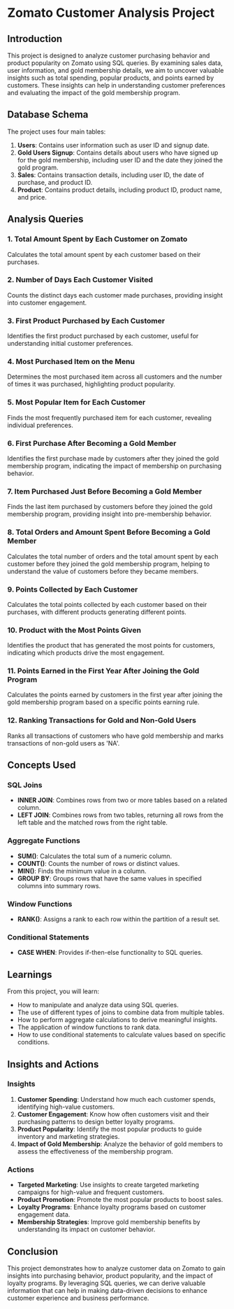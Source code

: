 # Zomato Customer Analysis Project

## Introduction

This project is designed to analyze customer purchasing behavior and product popularity on Zomato using SQL queries. By examining sales data, user information, and gold membership details, we aim to uncover valuable insights such as total spending, popular products, and points earned by customers. These insights can help in understanding customer preferences and evaluating the impact of the gold membership program.

## Database Schema

The project uses four main tables:

1. **Users**: Contains user information such as user ID and signup date.
2. **Gold Users Signup**: Contains details about users who have signed up for the gold membership, including user ID and the date they joined the gold program.
3. **Sales**: Contains transaction details, including user ID, the date of purchase, and product ID.
4. **Product**: Contains product details, including product ID, product name, and price.

## Analysis Queries

### 1. Total Amount Spent by Each Customer on Zomato
Calculates the total amount spent by each customer based on their purchases.

### 2. Number of Days Each Customer Visited
Counts the distinct days each customer made purchases, providing insight into customer engagement.

### 3. First Product Purchased by Each Customer
Identifies the first product purchased by each customer, useful for understanding initial customer preferences.

### 4. Most Purchased Item on the Menu
Determines the most purchased item across all customers and the number of times it was purchased, highlighting product popularity.

### 5. Most Popular Item for Each Customer
Finds the most frequently purchased item for each customer, revealing individual preferences.

### 6. First Purchase After Becoming a Gold Member
Identifies the first purchase made by customers after they joined the gold membership program, indicating the impact of membership on purchasing behavior.

### 7. Item Purchased Just Before Becoming a Gold Member
Finds the last item purchased by customers before they joined the gold membership program, providing insight into pre-membership behavior.

### 8. Total Orders and Amount Spent Before Becoming a Gold Member
Calculates the total number of orders and the total amount spent by each customer before they joined the gold membership program, helping to understand the value of customers before they became members.

### 9. Points Collected by Each Customer
Calculates the total points collected by each customer based on their purchases, with different products generating different points.

### 10. Product with the Most Points Given
Identifies the product that has generated the most points for customers, indicating which products drive the most engagement.

### 11. Points Earned in the First Year After Joining the Gold Program
Calculates the points earned by customers in the first year after joining the gold membership program based on a specific points earning rule.

### 12. Ranking Transactions for Gold and Non-Gold Users
Ranks all transactions of customers who have gold membership and marks transactions of non-gold users as 'NA'.

## Concepts Used

### SQL Joins
- **INNER JOIN**: Combines rows from two or more tables based on a related column.
- **LEFT JOIN**: Combines rows from two tables, returning all rows from the left table and the matched rows from the right table.

### Aggregate Functions
- **SUM()**: Calculates the total sum of a numeric column.
- **COUNT()**: Counts the number of rows or distinct values.
- **MIN()**: Finds the minimum value in a column.
- **GROUP BY**: Groups rows that have the same values in specified columns into summary rows.

### Window Functions
- **RANK()**: Assigns a rank to each row within the partition of a result set.

### Conditional Statements
- **CASE WHEN**: Provides if-then-else functionality to SQL queries.

## Learnings

From this project, you will learn:
- How to manipulate and analyze data using SQL queries.
- The use of different types of joins to combine data from multiple tables.
- How to perform aggregate calculations to derive meaningful insights.
- The application of window functions to rank data.
- How to use conditional statements to calculate values based on specific conditions.

## Insights and Actions

### Insights
1. **Customer Spending**: Understand how much each customer spends, identifying high-value customers.
2. **Customer Engagement**: Know how often customers visit and their purchasing patterns to design better loyalty programs.
3. **Product Popularity**: Identify the most popular products to guide inventory and marketing strategies.
4. **Impact of Gold Membership**: Analyze the behavior of gold members to assess the effectiveness of the membership program.

### Actions
- **Targeted Marketing**: Use insights to create targeted marketing campaigns for high-value and frequent customers.
- **Product Promotion**: Promote the most popular products to boost sales.
- **Loyalty Programs**: Enhance loyalty programs based on customer engagement data.
- **Membership Strategies**: Improve gold membership benefits by understanding its impact on customer behavior.

## Conclusion

This project demonstrates how to analyze customer data on Zomato to gain insights into purchasing behavior, product popularity, and the impact of loyalty programs. By leveraging SQL queries, we can derive valuable information that can help in making data-driven decisions to enhance customer experience and business performance.

